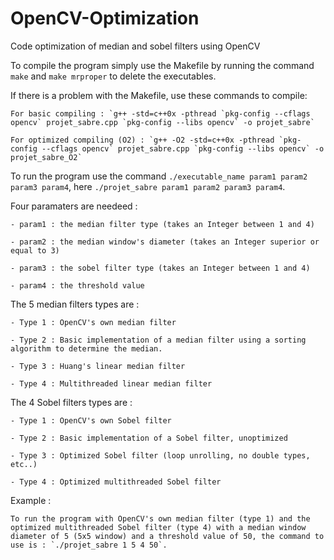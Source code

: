 # OpenCV-Optimization
Code optimization of median and sobel filters using OpenCV

To compile the program simply use the Makefile by running the command `make` and `make mrproper` to delete the executables.

If there is a problem with the Makefile, use these commands to compile:

    For basic compiling : `g++ -std=c++0x -pthread `pkg-config --cflags opencv` projet_sabre.cpp `pkg-config --libs opencv` -o projet_sabre`
  
    For optimized compiling (O2) : `g++ -O2 -std=c++0x -pthread `pkg-config --cflags opencv` projet_sabre.cpp `pkg-config --libs opencv` -o projet_sabre_O2`
    
To run the program use the command `./executable_name param1 param2 param3 param4`, here `./projet_sabre param1 param2 param3 param4`.

Four paramaters are needeed : 

    - param1 : the median filter type (takes an Integer between 1 and 4)
    
    - param2 : the median window's diameter (takes an Integer superior or equal to 3)
    
    - param3 : the sobel filter type (takes an Integer between 1 and 4)
    
    - param4 : the threshold value
    
The 5 median filters types are :
    
    - Type 1 : OpenCV's own median filter
    
    - Type 2 : Basic implementation of a median filter using a sorting algorithm to determine the median.
    
    - Type 3 : Huang's linear median filter
    
    - Type 4 : Multithreaded linear median filter
    
    
The 4 Sobel filters types are :
    
    - Type 1 : OpenCV's own Sobel filter
    
    - Type 2 : Basic implementation of a Sobel filter, unoptimized
    
    - Type 3 : Optimized Sobel filter (loop unrolling, no double types, etc..)
    
    - Type 4 : Optimized multithreaded Sobel filter


Example :

    To run the program with OpenCV's own median filter (type 1) and the optimized multithreaded Sobel filter (type 4) with a median window diameter of 5 (5x5 window) and a threshold value of 50, the command to use is : `./projet_sabre 1 5 4 50`.

